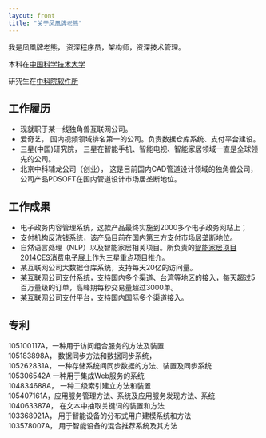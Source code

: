 ```yaml
---
layout: front
title: "关于凤凰牌老熊"
---
```


我是凤凰牌老熊， 资深程序员，架构师，资深技术管理。 


本科在[中国科学技术大学](http://www.ustc.edu)

研究生在[中科院软件所](http://www.iscas.ac.cn)

## 工作履历

- 现就职于某一线独角兽互联网公司。 
- 爱奇艺， 国内视频领域排名第一的公司。负责数据仓库系统、支付平台建设。
- 三星(中国)研究院， 三星在智能手机、智能电视、智能家居领域一直是全球领先的公司。 
- 北京中科辅龙公司（创业）， 这是目前国内CAD管道设计领域的独角兽公司，公司产品PDSOFT在国内管道设计市场居垄断地位。 

## 工作成果

- 电子政务内容管理系统，这款产品最终实施到2000多个电子政务网站上；
- 支付机构反洗钱系统，该产品目前在国内第三方支付市场居垄断地位。 
- 自然语言处理（NLP）以及智能家居相关项目。所负责的[智能家居项目2014CES消费电子展]((http://www.acfun.tv/v/ac1183832))上作为三星重点项目推介。
- 某互联网公司大数据仓库系统，支持每天20亿的访问量。 
- 某互联网公司支付系统，支持国内多个渠道、台湾等地区的接入，每天超过5百万量级的订单，高峰期每秒交易量超过3000单。 
- 某互联网公司支付平台，支持国内国际多个渠道接入。 
	
## 专利

105100117A，一种用于访问组合服务的方法及装置   
105183898A， 数据同步方法和数据同步系统，  
105262831A， 一种存储系统间同步数据的方法、装置及同步系统   
105306542A 一种用于集成Web服务的系统  
104834688A， 一种二级索引建立方法和装置  
105407161A，应用服务管理方法、系统及应用服务发现方法、系统  
104063387A， 在文本中抽取关键词的装置和方法   
103368921A， 用于智能设备的分布式用户建模系统和方法   
103578007A， 用于智能设备的混合推荐系统及其方法   
